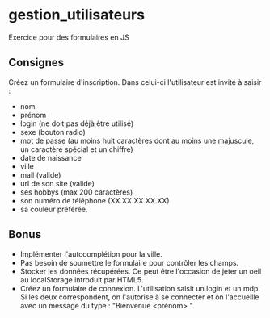 # gestion_utilisateurs
Exercice pour des formulaires en JS

## Consignes
Créez un formulaire d'inscription. Dans celui-ci l'utilisateur est invité à saisir : 
* nom
* prénom
* login (ne doit pas déjà être utilisé)
* sexe (bouton radio)
* mot de passe (au moins huit caractères dont au moins une majuscule, un caractère spécial et un chiffre)
* date de naissance
* ville
* mail (valide)
* url de son site (valide)
* ses hobbys (max 200 caractères)
* son numéro de téléphone (XX.XX.XX.XX.XX) 
* sa couleur préférée.

## Bonus
* Implémenter l'autocomplétion pour la ville.
* Pas besoin de soumettre le formulaire pour contrôler les champs.
* Stocker les données récupérées. Ce peut être l'occasion de jeter un oeil au localStorage introduit par HTML5.
* Créez un formulaire de connexion. L'utilisation saisit un login et un mdp. Si les deux correspondent, on l'autorise à se connecter et on l'accueille avec un message du type : "Bienvenue <prénom> ".
